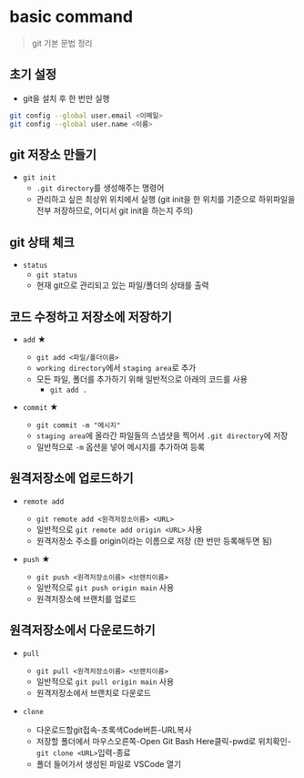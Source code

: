 # basic command
> git 기본 문법 정리

## 초기 설정
- git을 설치 후 한 번만 실행
```bash
git config --global user.email <이메일>
git config --global user.name <이름>
```


## git 저장소 만들기

- `git init`
    - `.git directory`를 생성해주는 명령어
    - 관리하고 싶은 최상위 위치에서 실행 (git init을 한 위치를 기준으로 하위파일을 전부 저장하므로, 어디서 git init을 하는지 주의)


## git 상태 체크 

- `status`
    - `git status`
    - 현재 git으로 관리되고 있는 파일/폴더의 상태를 출력


## 코드 수정하고 저장소에 저장하기

- `add` ★
    - `git add <파일/폴더이름>` 
    - `working directory`에서 `staging area`로 추가
    - 모든 파일, 폴더를 추가하기 위해 일반적으로 아래의 코드를 사용
        - `git add .`

- `commit` ★
    - `git commit -m "메시지"`
    - `staging area`에 올라간 파일들의 스냅샷을 찍어서 `.git directory`에 저장
    - 일반적으로 `-m` 옵션을 넣어 메시지를 추가하여 등록


## 원격저장소에 업로드하기

- `remote add`
    - `git remote add <원격저장소이름> <URL>`
    - 일반적으로 `git remote add origin <URL>` 사용
    - 원격저장소 주소를 origin이라는 이름으로 저장 (한 번만 등록해두면 됨)

- `push` ★
    - `git push <원격저장소이름> <브랜치이름>`
    - 일반적으로 `git push origin main` 사용
    - 원격저장소에 브랜치를 업로드


## 원격저장소에서 다운로드하기

- `pull`
    - `git pull <원격저장소이름> <브랜치이름>`
    - 일반적으로 `git pull origin main` 사용
    - 원격저장소에서 브랜치로 다운로드

- `clone`
    - 다운로드할git접속-초록색Code버튼-URL복사
    - 저장할 폴더에서 마우스오른쪽-Open Git Bash Here클릭-pwd로 위치확인-`git clone <URL>`입력-종료
    - 폴더 들어가서 생성된 파일로 VSCode 열기 